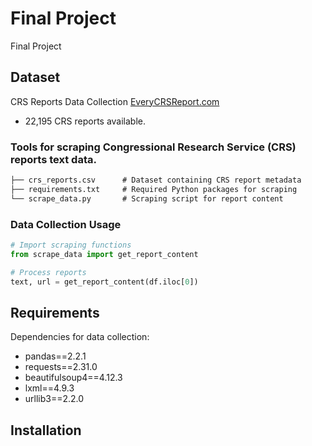 # Final Project
Final Project

## Dataset
CRS Reports Data Collection [EveryCRSReport.com](https://www.everycrsreport.com/)
- 22,195 CRS reports available.
  
### Tools for scraping Congressional Research Service (CRS) reports text data.
```markdown
├── crs_reports.csv      # Dataset containing CRS report metadata
├── requirements.txt     # Required Python packages for scraping
└── scrape_data.py       # Scraping script for report content
```

### Data Collection Usage

```python
# Import scraping functions
from scrape_data import get_report_content

# Process reports
text, url = get_report_content(df.iloc[0])
```

## Requirements

Dependencies for data collection:
- pandas==2.2.1
- requests==2.31.0 
- beautifulsoup4==4.12.3
- lxml==4.9.3
- urllib3==2.2.0

## Installation

